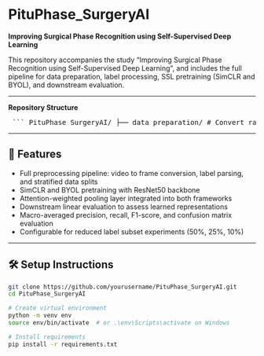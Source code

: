 # PituPhase_SurgeryAI
**Improving Surgical Phase Recognition using Self-Supervised Deep Learning**

This repository accompanies the study “Improving Surgical Phase Recognition using Self-Supervised Deep Learning”, and includes the full pipeline for data preparation, label processing, SSL pretraining (SimCLR and BYOL), and downstream evaluation.

---

**Repository Structure**

<pre> ``` PituPhase_SurgeryAI/ ├── data_preparation/ # Convert raw videos to image frames │ └── extract_frames.py # Extract 1 FPS frames from surgical videos │ ├── label_processing/ # Process phase annotations and create data splits │ ├── convert_labels.py # Convert .json annotations to .csv │ └── create_partitions.py # Train/val/test splits (patient-wise) │ ├── ssl_pretraining/ # Self-supervised training scripts │ ├── simclr_pretrain.py # SimCLR pretraining │ └── byol_pretrain.py # BYOL pretraining │ ├── downstream_evaluation/ # Evaluate representations with a linear classifier │ └── evaluate_classifier.py # Works for both SimCLR and BYOL │ ├── notebooks/ # Interactive visualizations and analyses │ └── exploratory.ipynb # Frame samples, t-SNE plots, metrics, etc. │ ├── data/ # Dataset structure (example) │ ├── videos/ # Raw .mp4 or .avi files (not included) │ ├── frames/ # Extracted images │ ├── annotations/ # .csv or .json with phase labels │ └── splits/ # train/val/test partitions │ ├── models/ # Saved model weights (optional) │ ├── simclr_model.pt │ └── byol_model.pt │ ├── utils/ # Helper modules │ ├── metrics.py # Precision, recall, F1, confusion matrix │ └── attention_pooling.py # Custom pooling layer │ ├── requirements.txt # Python dependencies ├── README.md # Project overview ├── LICENSE # License (MIT recommended) └── .gitignore # Ignore logs, models, etc. ``` </pre>

---

## 🧪 Features

- Full preprocessing pipeline: video to frame conversion, label parsing, and stratified data splits
- SimCLR and BYOL pretraining with ResNet50 backbone
- Attention-weighted pooling layer integrated into both frameworks
- Downstream linear evaluation to assess learned representations
- Macro-averaged precision, recall, F1-score, and confusion matrix evaluation
- Configurable for reduced label subset experiments (50%, 25%, 10%)

---

## 🛠️ Setup Instructions

```bash
git clone https://github.com/yourusername/PituPhase_SurgeryAI.git
cd PituPhase_SurgeryAI

# Create virtual environment
python -m venv env
source env/bin/activate  # or .\env\Scripts\activate on Windows

# Install requirements
pip install -r requirements.txt
